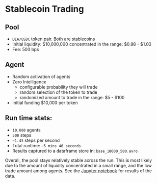 # Stablecoin Trading

## Pool
- `DIA/USDC` token pair. Both are stablecoins
- Initial liquidity: $10,000,000 concentrated in the range: $0.98 - $1.03
- Fee: 500 bps

## Agent
- Random activation of agents
- Zero Intelligence
  - configurable probability they will trade
  - random selection of the token to trade
  - randomized amount to trade in the range: $5 - $100
- Initial funding $10,000 per token

## Run time stats:
- `10,000` agents
- `500` steps
- `~1.45` steps per second
- Total runtime: `~5 mins 46 seconds`
- Results captured to a dataframe store in: `base_10000_500.avro`

Overall, the pool stays relatively stable across the run.  This is most likely due
to the amount of liquidity concentrated in a small range, and the low trade amount among agents. See the [Jupyter notebook](usdc_dia.ipynb) for results of the data.
